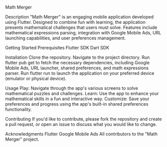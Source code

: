 Math Merger

Description
"Math Merger" is an engaging mobile application developed using Flutter. Designed to combine fun with learning, the application presents mathematical challenges that users must solve. Features include mathematical expressions parsing, integration with Google Mobile Ads, URL launching capabilities, and user preferences management.

Getting Started
Prerequisites
Flutter SDK
Dart SDK

Installation
Clone the repository.
Navigate to the project directory.
Run flutter pub get to fetch the necessary dependencies, including Google Mobile Ads, URL launcher, shared preferences, and math expressions parser.
Run flutter run to launch the application on your preferred device (emulator or physical device).

Usage
Play: Navigate through the app's various screens to solve mathematical puzzles and challenges.
Learn: Use the app to enhance your mathematical skills in a fun and interactive way.
Customize: Save your preferences and progress using the app's built-in shared preferences functionality.

Contributing
If you'd like to contribute, please fork the repository and create a pull request, or open an issue to discuss what you would like to change.


Acknowledgments
Flutter
Google Mobile Ads
All contributors to the "Math Merger" project.

